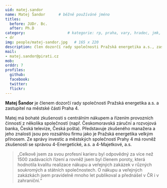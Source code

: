 ```yaml
---
uid: matej.sandor
name: Matej Šandor  	# běžně používáné jméno
titles:
  before: JUDr. Bc.
  after: Ph.D
category:                 	# kategorie: rp, praha, vary, hradec, jmk, senat
- dr
img: people/matej-sandor.jpg   # 165 x 220
description: člen dozorčí rady společnosti Pražská energetika a.s., zastupitel na městské části Praha 4.  	# kratký popis, max 160 znaků
mail: 
- matej.sandor@pirati.cz
mob:
orddr: 7
profiles:
  github:       
  facebook:    
  twitter: 		  
  flickr:		  
---
```


**Matej Šandor** je členem dozorčí rady společnosti Pražská energetika a.s. a zastupitel na městské části Praha 4.

Matej má bohaté zkušenosti s centrálním nákupem a řízením provozních činností z několika společností (např. Českomoravská záruční a rozvojová banka, Česká televize, Česká pošta). Představuje zkušeného manažera a jeho znalosti jsou pro rozsáhlou firmu jako je Pražská energetika velkým přínosem. Ze správy investic a městských společností Prahy 4 má rovněž zkušenosti se správou 4-Energetické, a.s. a 4-Majetkové, a.s. 

> „Celkově jsem za svou profesní karieru byl odpovědný za více než 1500 zadávacích řízení a rovněž jsem byl členem poroty, která hodnotila kvalitu realizace nákupu a veřejných zakázek v různých soukromých a státních společnostech. O nákupu a veřejných zakázkách jsem pravidelně mnoho let publikoval a přednášel v ČR i v zahraniční.“

